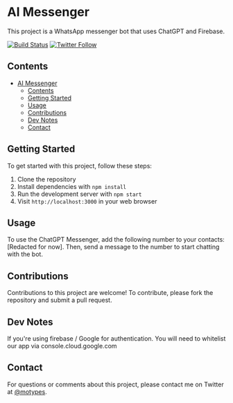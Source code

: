 # AI Messenger

This project is a WhatsApp messenger bot that uses ChatGPT and Firebase.

[![Build Status](https://img.shields.io/badge/build-passing-brightgreen)](https://github.com/mojalil/ai-image-generator)
[![Twitter Follow](https://img.shields.io/twitter/follow/motypes?style=social)](https://twitter.com/@motypes)

## Contents

- [AI Messenger](#ai-messenger)
  - [Contents](#contents)
  - [Getting Started](#getting-started)
  - [Usage](#usage)
  - [Contributions](#contributions)
  - [Dev Notes](#dev-notes)
  - [Contact](#contact)


## Getting Started

To get started with this project, follow these steps:

1. Clone the repository
2. Install dependencies with `npm install`
3. Run the development server with `npm start`
4. Visit `http://localhost:3000` in your web browser

## Usage

To use the ChatGPT Messenger, add the following number to your contacts: [Redacted for now]. Then, send a message to the number to start chatting with the bot.

## Contributions

Contributions to this project are welcome! To contribute, please fork the repository and submit a pull request.

## Dev Notes

If you're using firebase / Google for authentication. You will need to whitelist our app via console.cloud.google.com

## Contact

For questions or comments about this project, please contact me on Twitter at [@motypes](https://twitter.com/motypes).

